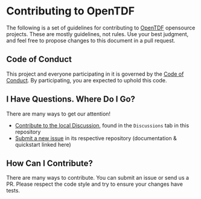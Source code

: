 # Contributing to OpenTDF

The following is a set of guidelines for contributing to [OpenTDF](https://opentdf.io/) opensource projects. These are mostly guidelines, not rules. Use your best judgment, and feel free to propose changes to this document in a pull request.

## Code of Conduct

This project and everyone participating in it is governed by the [Code of Conduct](CODE_OF_CONDUCT.md). By participating, you are expected to uphold this code.

## I Have Questions. Where Do I Go?

There are many ways to get our attention!

* [Contribute to the local Discussion][discussion], found in the `Discussions` tab in this repository
* [Submit a new issue][support-ticket] in its respective repository (documentation & quickstart linked here)

[discussion]: https://docs.github.com/en/discussions
[support-ticket]: https://github.com/opentdf/opentdf/issues

## How Can I Contribute?

There are many ways to contribute. You can submit an issue or send us a PR. 
Please respect the code style and try to ensure your changes have tests.

